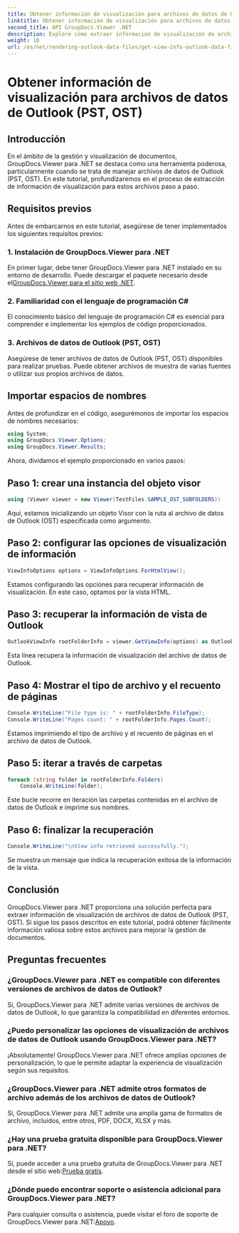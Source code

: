 ```yaml
---
title: Obtener información de visualización para archivos de datos de Outlook (PST, OST)
linktitle: Obtener información de visualización para archivos de datos de Outlook (PST, OST)
second_title: API GroupDocs.Viewer .NET
description: Explore cómo extraer información de visualización de archivos de datos de Outlook (PST, OST) usando GroupDocs.Viewer para .NET. Mejore sus capacidades de gestión de documentos sin esfuerzo.
weight: 10
url: /es/net/rendering-outlook-data-files/get-view-info-outlook-data-file/
---
```


# Obtener información de visualización para archivos de datos de Outlook (PST, OST)

## Introducción
En el ámbito de la gestión y visualización de documentos, GroupDocs.Viewer para .NET se destaca como una herramienta poderosa, particularmente cuando se trata de manejar archivos de datos de Outlook (PST, OST). En este tutorial, profundizaremos en el proceso de extracción de información de visualización para estos archivos paso a paso.
## Requisitos previos
Antes de embarcarnos en este tutorial, asegúrese de tener implementados los siguientes requisitos previos:
### 1. Instalación de GroupDocs.Viewer para .NET
 En primer lugar, debe tener GroupDocs.Viewer para .NET instalado en su entorno de desarrollo. Puede descargar el paquete necesario desde el[GroupDocs.Viewer para el sitio web .NET](https://releases.groupdocs.com/viewer/net/).
### 2. Familiaridad con el lenguaje de programación C#
El conocimiento básico del lenguaje de programación C# es esencial para comprender e implementar los ejemplos de código proporcionados.
### 3. Archivos de datos de Outlook (PST, OST)
Asegúrese de tener archivos de datos de Outlook (PST, OST) disponibles para realizar pruebas. Puede obtener archivos de muestra de varias fuentes o utilizar sus propios archivos de datos.

## Importar espacios de nombres
Antes de profundizar en el código, asegurémonos de importar los espacios de nombres necesarios:
```csharp
using System;
using GroupDocs.Viewer.Options;
using GroupDocs.Viewer.Results;
```

Ahora, dividamos el ejemplo proporcionado en varios pasos:
## Paso 1: crear una instancia del objeto visor
```csharp
using (Viewer viewer = new Viewer(TestFiles.SAMPLE_OST_SUBFOLDERS))
```
Aquí, estamos inicializando un objeto Visor con la ruta al archivo de datos de Outlook (OST) especificada como argumento.
## Paso 2: configurar las opciones de visualización de información
```csharp
ViewInfoOptions options = ViewInfoOptions.ForHtmlView();
```
Estamos configurando las opciones para recuperar información de visualización. En este caso, optamos por la vista HTML.
## Paso 3: recuperar la información de vista de Outlook
```csharp
OutlookViewInfo rootFolderInfo = viewer.GetViewInfo(options) as OutlookViewInfo;
```
Esta línea recupera la información de visualización del archivo de datos de Outlook.
## Paso 4: Mostrar el tipo de archivo y el recuento de páginas
```csharp
Console.WriteLine("File type is: " + rootFolderInfo.FileType);
Console.WriteLine("Pages count: " + rootFolderInfo.Pages.Count);
```
Estamos imprimiendo el tipo de archivo y el recuento de páginas en el archivo de datos de Outlook.
## Paso 5: iterar a través de carpetas
```csharp
foreach (string folder in rootFolderInfo.Folders)
    Console.WriteLine(folder);
```
Este bucle recorre en iteración las carpetas contenidas en el archivo de datos de Outlook e imprime sus nombres.
## Paso 6: finalizar la recuperación
```csharp
Console.WriteLine("\nView info retrieved successfully.");
```
Se muestra un mensaje que indica la recuperación exitosa de la información de la vista.

## Conclusión
GroupDocs.Viewer para .NET proporciona una solución perfecta para extraer información de visualización de archivos de datos de Outlook (PST, OST). Si sigue los pasos descritos en este tutorial, podrá obtener fácilmente información valiosa sobre estos archivos para mejorar la gestión de documentos.
## Preguntas frecuentes
### ¿GroupDocs.Viewer para .NET es compatible con diferentes versiones de archivos de datos de Outlook?
Sí, GroupDocs.Viewer para .NET admite varias versiones de archivos de datos de Outlook, lo que garantiza la compatibilidad en diferentes entornos.
### ¿Puedo personalizar las opciones de visualización de archivos de datos de Outlook usando GroupDocs.Viewer para .NET?
¡Absolutamente! GroupDocs.Viewer para .NET ofrece amplias opciones de personalización, lo que le permite adaptar la experiencia de visualización según sus requisitos.
### ¿GroupDocs.Viewer para .NET admite otros formatos de archivo además de los archivos de datos de Outlook?
Sí, GroupDocs.Viewer para .NET admite una amplia gama de formatos de archivo, incluidos, entre otros, PDF, DOCX, XLSX y más.
### ¿Hay una prueba gratuita disponible para GroupDocs.Viewer para .NET?
 Sí, puede acceder a una prueba gratuita de GroupDocs.Viewer para .NET desde el sitio web:[Prueba gratis](https://releases.groupdocs.com/).
### ¿Dónde puedo encontrar soporte o asistencia adicional para GroupDocs.Viewer para .NET?
 Para cualquier consulta o asistencia, puede visitar el foro de soporte de GroupDocs.Viewer para .NET:[Apoyo](https://forum.groupdocs.com/c/viewer/9).